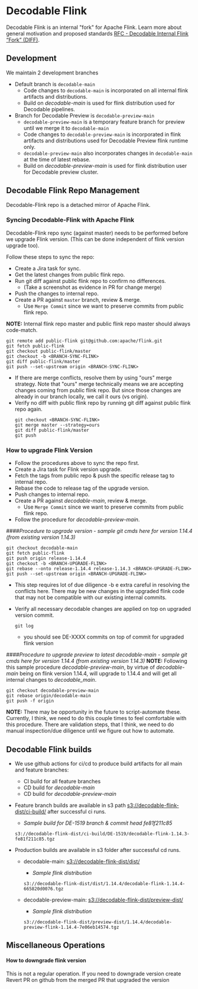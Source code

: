 # Decodable Flink

Decodable Flink is an internal "fork" for Apache Flink.
Learn more about general motivation and proposed standards
[RFC - Decodable Internal Flink “Fork” (DIFF)](https://docs.google.com/document/d/10GWdEyHkOWfKt09fRe2Gva7RkmpQ_32OeqMKhsnUdM8/view).

## Development
We maintain 2 development branches
* Default branch is ``decodable-main``
  * Code changes to ``decodable-main`` is incorporated on all internal flink artifacts and distributions.
  * Build on _decodable-main_ is used for flink distribution used for Decodable pipelines.
* Branch for Decodable Preview is ``decodable-preview-main``
  * ``decodable-preview-main`` is a temporary feature branch for preview until we merge it to ``decodable-main``
  * Code changes to ``decodable-preview-main`` is incorporated in flink artifacts and distributions used for Decodable Preview flink runtime only.
  * ``decodable-preview-main`` also incorporates changes in ``decodable-main`` at the time of latest rebase.
  * Build on _decodable-preview-main_ is used for flink distribution user for Decodable preview cluster.

## Decodable Flink Repo Management

Decodable-Flink repo is a detached mirror of Apache Flink.

### Syncing Decodable-Flink with Apache Flink
Decodable-Flink repo sync (against master) needs to be performed before we upgrade Flink version.
(This can be done independent of flink version upgrade too).

Follow these steps to sync the repo:
* Create a Jira task for sync.
* Get the latest changes from public flink repo.
* Run git diff against public flink repo to confirm no differences.
  * (Take a screenshot as evidence in PR for change merge)
* Push the changes to internal repo.
* Create a PR against ``master`` branch, review & merge.
  * Use `Merge Commit` since we want to preserve commits from public flink repo.

**NOTE:**   Internal flink repo master and public flink repo master should always code-match.

```shell
git remote add public-flink git@github.com:apache/flink.git
git fetch public-flink
git checkout public-flink/master
git checkout -b <BRANCH-SYNC-FLINK>
git diff public-flink/master
git push --set-upstream origin <BRANCH-SYNC-FLINK>
```

* If there are merge conflicts, resolve them by using "ours" merge strategy.
    Note that "ours" merge technically means we are accepting changes coming from public flink repo.
    But since those changes are already in our branch locally, we call it ours (vs origin).
* Verify no diff with public flink repo by running git diff against public flink repo again.
  ```shell
  git checkout <BRANCH-SYNC-FLINK>
  git merge master --strategy=ours
  git diff public-flink/master
  git push    
  ```

### How to upgrade Flink Version
* Follow the procedures above to sync the repo first.
* Create a Jira task for Flink version upgrade.
* Fetch the tags from public repo & push the specific release tag to internal repo.
* Rebase the code to release tag of the upgrade version.
* Push changes to internal repo.
* Create a PR against _decodable-main_, review & merge.
  * Use `Merge Commit` since we want to preserve commits from public flink repo.
* Follow the procedure for _decodable-preview-main_.

####_Procedure to upgrade version - sample git cmds here for version 1.14.4 (from existing version 1.14.3)_
```shell
git checkout decodable-main
git fetch public-flink
git push origin release-1.14.4
git checkout -b <BRANCH-UPGRADE-FLINK>
git rebase --onto release-1.14.4 release-1.14.3 <BRANCH-UPGRADE-FLINK>
git push --set-upstream origin <BRANCH-UPGRADE-FLINK>
```
* This step requires lot of due diligence -b e extra careful in resolving the conflicts here. 
  There may be new changes in the upgraded flink code that may not be compatible with our existing internal commits.

* Verify all necessary decodable changes are applied on top on upgraded version commit.
  ```shell
  git log  
  ```
  * you should see DE-XXXX commits on top of commit for upgraded flink version

####_Procedure to upgrade preview to latest decodable-main - sample git cmds here for version 1.14.4 (from existing version 1.14.3)_
**NOTE:**   Following this sample procedure _decodable-preview-main_, 
            by virtue of _decodable-main_ being on flink version 1.14.4, will upgrade to 1.14.4
            and will get all internal changes to _decodable_main_.
```shell
git checkout decodable-preview-main
git rebase origin/decodable-main
git push -f origin
```

**NOTE:**   There may be opportunity in the future to script-automate these. 
            Currently, I think, we need to do this couple times to feel comfortable with this procedure.
            There are validation steps, that I think, we need to do manual inspection/due diligence until
            we figure out how to automate.

## Decodable Flink builds
* We use github actions for ci/cd to produce build artifacts for all main and feature branches:
  * CI build for all feature branches
  * CD build for _decodable-main_
  * CD build for _decodable-preview-main_
* Feature branch builds are available in s3 path
  [s3://decodable-flink-dist/ci-build/<branch-name>](https://s3.console.aws.amazon.com/s3/buckets/decodable-flink-dist?prefix=ci-build%2F) after successful ci runs.
  * _Sample build for DE-1519 branch & commit head fe81f211c85_
  
  ``s3://decodable-flink-dist/ci-build/DE-1519/decodable-flink-1.14.3-fe81f211c85.tgz``
* Production builds are available in s3 folder after successful cd runs.
  * decodable-main: [s3://decodable-flink-dist/dist/<flink version>](https://s3.console.aws.amazon.com/s3/buckets/decodable-flink-dist?prefix=dist%2F)
    * _Sample flink distribution_ 
    
    ``s3://decodable-flink-dist/dist/1.14.4/decodable-flink-1.14.4-665820d0076.tgz``
  * decodable-preview-main: [s3://decodable-flink-dist/preview-dist/<flink version>](https://s3.console.aws.amazon.com/s3/buckets/decodable-flink-dist?prefix=preview-dist%2F)
    * _Sample flink distribution_
    
    ``s3://decodable-flink-dist/preview-dist/1.14.4/decodable-preview-flink-1.14.4-7e06eb14574.tgz``

## Miscellaneous Operations
#### How to downgrade flink version
This is not a regular operation. If you need to downgrade version create Revert PR on github from the merged PR that upgraded the version

